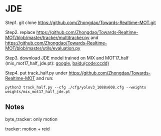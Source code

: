 # JDE

Step1.  git clone https://github.com/Zhongdao/Towards-Realtime-MOT.git


Step2. replace https://github.com/Zhongdao/Towards-Realtime-MOT/blob/master/tracker/multitracker.py and https://github.com/Zhongdao/Towards-Realtime-MOT/blob/master/utils/evaluation.py

Step3. download JDE model trained on MIX and MOT17_half (mix_mot17_half_jde.pt): [google](https://drive.google.com/file/d/1jUiIbaHFf75Jq6thOGI3CPygMMBy6850/view?usp=sharing), [baidu(code:ccdd)](https://pan.baidu.com/s/10se81ZktkUDUWn2dZzkk_Q)

Step4. put track_half.py under https://github.com/Zhongdao/Towards-Realtime-MOT and run:
```
python3 track_half.py --cfg ./cfg/yolov3_1088x608.cfg --weights weights/mix_mot17_half_jde.pt
```


## Notes
byte_tracker: only motion

tracker: motion + reid

